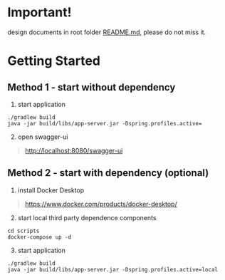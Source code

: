 
# Important!  
design documents in root folder [README.md](../README.md), please do not miss it.  

# Getting Started

## Method 1 - start without dependency 
1. start application
```shell
./gradlew build
java -jar build/libs/app-server.jar -Dspring.profiles.active=
```

2. open swagger-ui
> [http://localhost:8080/swagger-ui](http://localhost:8080/swagger-ui)

## Method 2 - start with dependency (optional)
1. install Docker Desktop
> https://www.docker.com/products/docker-desktop/

2. start local third party dependence components
```shell
cd scripts 
docker-compose up -d
```

3. start application
```shell
./gradlew build
java -jar build/libs/app-server.jar -Dspring.profiles.active=local
```

